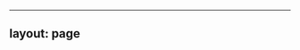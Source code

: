 
---
layout: page
---

<script setup>
import { useRouter } from 'vitepress'
import { onMounted } from 'vue'

const router = useRouter()

onMounted(() => {
  // 重定向到tags页面
  router.go('/tags/')
})
</script>

<template>
  <div>
    <p>正在跳转到标签页面...</p>
  </div>
</template>